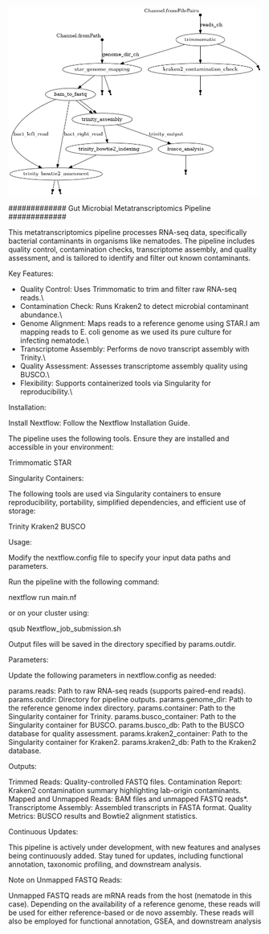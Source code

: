 ![Pipeline_workflow](https://github.com/SonalDahale/Nextflow-pipeline-for-Meta-transcriptomics-analysis/blob/main/Metatrasncritpomic_nextflow.png)

############# Gut Microbial Metatranscriptomics Pipeline #############

This metatranscriptomics pipeline processes RNA-seq data, specifically bacterial contaminants in organisms like nematodes. The pipeline includes quality control, contamination checks, transcriptome assembly, and quality assessment, and is tailored to identify and filter out known contaminants.

Key Features:

- Quality Control: Uses Trimmomatic to trim and filter raw RNA-seq reads.\
- Contamination Check: Runs Kraken2 to detect microbial contaminant abundance.\
- Genome Alignment: Maps reads to a reference genome using STAR.I am mapping reads to E. coli genome as we used its pure culture for infecting nematode.\
- Transcriptome Assembly: Performs de novo transcript assembly with Trinity.\
- Quality Assessment: Assesses transcriptome assembly quality using BUSCO.\
- Flexibility: Supports containerized tools via Singularity for reproducibility.\

Installation:

Install Nextflow: Follow the Nextflow Installation Guide.

The pipeline uses the following tools. Ensure they are installed and accessible in your environment:

Trimmomatic
STAR

Singularity Containers:

The following tools are used via Singularity containers to ensure reproducibility, portability, simplified dependencies, and efficient use of storage:

Trinity
Kraken2
BUSCO

Usage:

Modify the nextflow.config file to specify your input data paths and parameters.

Run the pipeline with the following command:

nextflow run main.nf

or on your cluster using:

qsub Nextflow_job_submission.sh

Output files will be saved in the directory specified by params.outdir.

Parameters:

Update the following parameters in nextflow.config as needed:

params.reads: Path to raw RNA-seq reads (supports paired-end reads).
params.outdir: Directory for pipeline outputs.
params.genome_dir: Path to the reference genome index directory.
params.container: Path to the Singularity container for Trinity.
params.busco_container: Path to the Singularity container for BUSCO.
params.busco_db: Path to the BUSCO database for quality assessment.
params.kraken2_container: Path to the Singularity container for Kraken2.
params.kraken2_db: Path to the Kraken2 database.

Outputs:

Trimmed Reads: Quality-controlled FASTQ files.
Contamination Report: Kraken2 contamination summary highlighting lab-origin contaminants.
Mapped and Unmapped Reads: BAM files and unmapped FASTQ reads*.
Transcriptome Assembly: Assembled transcripts in FASTA format.
Quality Metrics: BUSCO results and Bowtie2 alignment statistics.

Continuous Updates:

This pipeline is actively under development, with new features and analyses being continuously added. Stay tuned for updates, including functional annotation, taxonomic profiling, and downstream analysis.

Note on Unmapped FASTQ Reads:

Unmapped FASTQ reads are mRNA reads from the host (nematode in this case). Depending on the availability of a reference genome, these reads will be used for either reference-based or de novo assembly. These reads will also be employed for functional annotation, GSEA, and downstream analysis
